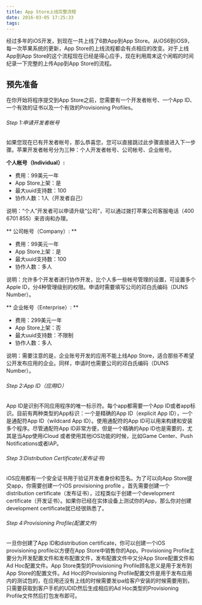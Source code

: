```yaml
---
title: App Store上线完整流程
date: 2016-03-05 17:25:33
tags:
---
```


经过多年的iOS开发，到现在一共上线了6款App到App Store。从iOS6到iOS9，每一次苹果系统的更新，App Store的上线流程都会有点相应的改变。对于上线App到App Store的这个流程现在已经是得心应手，现在利用周末这个闲暇的时间纪录一下完整的上传App到App Store的流程。

## 预先准备

在你开始将程序提交到App Store之前，您需要有一个开发者帐号、一个App ID、一个有效的证书以及一个有效的Provisioning Profiles。

###### Step 1:申请开发者帐号

如果您现在已有开发者帐号，那么恭喜您，您可以直接跳过此步骤直接进入下一步骤。苹果开发者帐号分为三种：个人开发者帐号、公司帐号、企业帐号。

**个人帐号（Individual）:**
* 费用：99美元一年
* App Store上架：是
* 最大uuid支持数：100
* 协作人数：1人（开发者自己）

说明：“个人”开发者可以申请升级“公司”，可以通过拨打苹果公司客服电话（400 6701 855）来咨询和办理。

** 公司帐号（Company）: **
* 费用：99美元一年
* App Store上架：是
* 最大uuid支持数：100
* 协作人数：多人

说明：允许多个开发者进行协作开发，比个人多一些帐号管理的设置，可设置多个Apple ID，分4种管理级别的权限。申请时需要填写公司的邓白氏编码（DUNS Number）。

** 企业帐号（Enterprise）: **
* 费用：299美元一年
* App Store上架：否
* 最大uuid支持数：不限制
* 协作人数：多人

说明：需要注意的是，企业账号开发的应用不能上线App Store，适合那些不希望公开发布应用的企业。同样，申请时也需要公司的邓白氏编码（DUNS Number）。

###### Step 2:App ID（应用ID）
App ID是识别不同应用程序的唯一标示符。每个app都需要一个App ID或者app标识。目前有两种类型的App标识：一个是精确的App ID（explicit App ID），一个是通配符App ID（wildcard App ID）。使用通配符的App ID可以用来构建和安装多个程序。尽管通配符App ID非常方便，但是一个精确的App ID也是需要的，尤其是当App使用iCloud 或者使用其他iOS功能的时候，比如Game Center、Push Notifications或者IAP。

###### Step 3:Distribution Certificate(发布证书)
iOS应用都有一个安全证书用于验证开发者身份和签名。为了可以向App Store提交app，你需要创建一个iOS provisioning profile 。首先需要创建一个distribution certificate（发布证书），过程类似于创建一个development certificate（开发证书）。如果你已经在实体设备上测试你的App，那么你对创建development certificate就已经很熟悉了。

###### Step 4:Provisioning Profile(配置文件)
一旦你创建了App ID和distribution certificate，你可以创建一个iOS provisioning profile以方便在App Store中销售你的App。Provisioning Profile主要分为开发配置文件和发布配置文件，发布配置文件中又分App Store配置文件和Ad Hoc配置文件。App Store类型的Provisioning Profile顾名思义是用于发布到App Store的配置文件。Ad Hoc的Provisioning Profile配置文件是用于发布应用内的测试包的，在应用还没有上线的时候需要发ipa给客户安装的时候需要用到，只需要获取到客户手机的UDID然后生成相应的Ad Hoc类型的Provisioning Profile文件然后打包发布即可。

